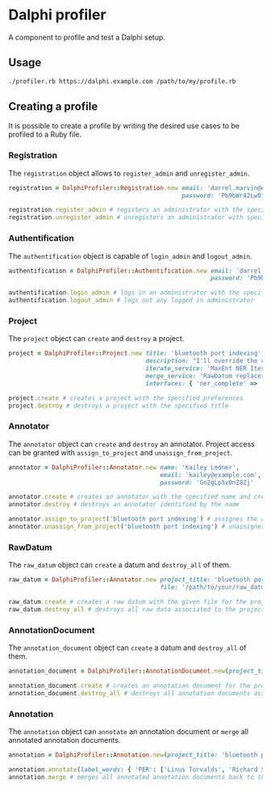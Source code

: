 # Dalphi profiler

A component to profile and test a Dalphi setup.

## Usage

```bash
./profiler.rb https://dalphi.example.com /path/to/my/profile.rb
```

## Creating a profile

It is possible to create a profile by writing the desired use cases to be profiled to a Ruby file.

### Registration

The `registration` object allows to `register_admin` and `unregister_admin`.

```ruby
registration = DalphiProfiler::Registration.new email: 'darrel.marvin@example.com',
                                                password: 'Pb9bWr42Lw01Vm'

registration.register_admin # registers an administrator with the specified credentials
registration.unregister_admin # unregisters an administrator with specified email
```

### Authentification

The `authentification` object is capable of `login_admin` and `logout_admin`.

```ruby
authentification = DalphiProfiler::Authentification.new email: 'darrel.marvin@example.com',
                                                        password: 'Pb9bWr42Lw01Vm'

authentification.login_admin # logs in an administrator with the specified credentials
authentification.logout_admin # logs out any logged in administrator
```

### Project

The `project` object can `create` and `destroy` a project.

```ruby
project = DalphiProfiler::Project.new title: 'bluetooth port indexing',
                                      description: "I'll override the cross-platform IB panel, that should bus the JSON interface!",
                                      iterate_service: 'MaxEnt NER Iterator (synchronous)',
                                      merge_service: 'RawDatum replacer (synchronous)',
                                      interfaces: { 'ner_complete' => 'NER complete' }

project.create # creates a project with the specified preferences
project.destroy # destroys a project with the specified title
```

### Annotator

The `annotator` object can `create` and `destroy` an annotator.
Project access can be granted with `assign_to_project` and `unassign_from_project`.

```ruby
annotator = DalphiProfiler::Annotator.new name: 'Kailey Ledner',
                                          email: 'kailey@example.com',
                                          password: 'Gn2gLp5v0nZ8Zj'

annotator.create # creates an annotator with the specified name and credentials
annotator.destroy # destroys an annotator identified by the name

annotator.assign_to_project('bluetooth port indexing') # assignes the annotator identified by the name and email to the project identified by its title
annotator.unassign_from_project('bluetooth port indexing') # unassignes the annotator identified by its name from the project identified by its title
```

### RawDatum

The `raw_datum` object can `create` a datum and `destroy_all` of them.

```ruby
raw_datum = DalphiProfiler::Annotator.new project_title: 'bluetooth port indexing',
                                          file: '/path/to/your/raw_datum.json'

raw_datum.create # creates a raw datum with the given file for the project with the specified project title
raw_datum.destroy_all # destroys all raw data associated to the project with the given title
```

### AnnotationDocument

The `annotation_document` object can `create` a datum and `destroy_all` of them.

```ruby
annotation_document = DalphiProfiler::AnnotationDocument.new(project_title: 'bluetooth port indexing')

annotation_document.create # creates an annotation document for the project with the specified project title
annotation_document.destroy_all # destroys all annotation documents associated to the project with the given title
```

### Annotation

The `annotation` object can `annotate` an annotation document or `merge` all annotated annotation documents.

```ruby
annotation = DalphiProfiler::Annotation.new(project_title: 'bluetooth port indexing')

annotation.annotate(label_words: { 'PER': ['Linus Torvalds', 'Richard Stallman'], 'COM': ['Linux Foundation', 'Canonical'] }) # annotates one annotation document with the given words for the coresponding labels
annotation.merge # merges all annotated annotation documents back to the corresponding raw datum
```
